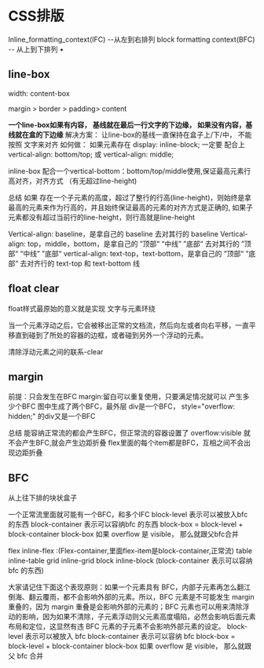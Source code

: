 # CSS排版
Inline_formatting_context(IFC)   --从左到右排列
block formatting context(BFC)  -- 从上到下排列
•
## line-box
width: content-box
 
margin > border > padding> content


**一个line-box如果有内容， 基线就在最后一行文字的下边缘， 如果没有内容，基线就在盒的下边缘**
解决方案：
让line-box的基线一直保持在盒子上/下/中， 不能按照 文字来对齐
如何做：
如果元素存在   display: inline-block; 一定要 配合上 vertical-align: bottom/top; 或  vertical-align: middle;

inline-box 配合一个vertical-bottom：bottom/top/middle使用,保证最高元素行高对齐，对齐方式 （有无超过line-height)

总结
如果 存在一个子元素的高度，超过了整行的行高(line-height)，则始终是拿最高的元素来作为行高的，并且始终保证最高的元素的对齐方式是正确的, 
如果子元素都没有超过当前行的line-height，则行高就是line-height

Vertical-align: baseline，是拿自己的 baseline 去对其行的 baseline 
Vertical-align: top，middle，bottom，是拿自己的 ”顶部“ “中线” ”底部“ 去对其行的 ”顶部“ “中线” ”底部“ 
vertical-align: text-top，text-bottom，是拿自己的 ”顶部“ ”底部“ 去对齐行的 text-top 和 text-bottom 线

## float clear
float样式最原始的意义就是实现 文字与元素环绕

当一个元素浮动之后，它会被移出正常的文档流，然后向左或者向右平移，一直平移直到碰到了所处的容器的边框，或者碰到另外一个浮动的元素。

清除浮动元素之间的联系-clear
## margin

前提：只会发生在BFC
margin:留白可以重复使用，只要满足情况就可以
产生多少个BFC
图中生成了两个BFC，最外层 div是一个BFC，  style="overflow: hidden;" 的div又是一个BFC

总结
能容纳正常流的都会产生BFC，但正常流的容器设置了 overflow:visible 就不会产生BFC,就会产生边距折叠
flex里面的每个item都是BFC，互相之间不会出现边距折叠
## BFC

从上往下排的块状盒子

一个正常流里面就可能有一个BFC，和多个IFC
block-level 表示可以被放入bfc 的东西
block-container 表示可以容纳bfc 的东西
block-box = block-level + block-container
block-box 如果 overflow 是 visible， 那么就跟父bfc合并

flex inline-flex :(Flex-container,里面flex-item是block-container,正常流)
table inline-table
grid inline-grid
block inline-block  (block-container 表示可以容纳bfc 的东西)


大家请记住下面这个表现原则：如果一个元素具有 BFC，内部子元素再怎么翻江倒海、翻云覆雨，都不会影响外部的元素。所以，BFC 元素是不可能发生 margin 重叠的，因为 margin 重叠是会影响外部的元素的；BFC 元素也可以用来清除浮动的影响，因为如果不清除，子元素浮动则父元素高度塌陷，必然会影响后面元素布局和定位，这显然有违 BFC 元素的子元素不会影响外部元素的设定。
block-level 表示可以被放入 bfc
block-container 表示可以容纳 bfc
block-box = block-level + block-container
block-box 如果 overflow 是 visible， 那么就跟父 bfc 合并    